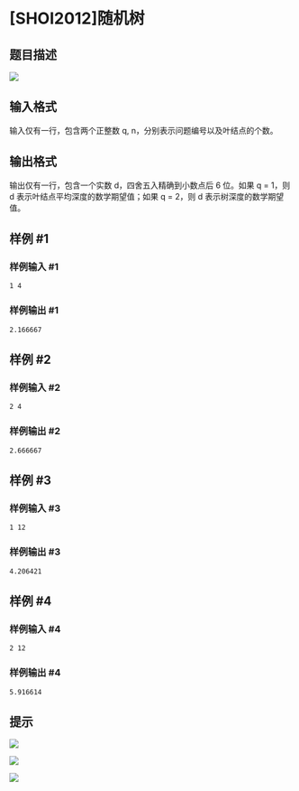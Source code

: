 # [SHOI2012]随机树

## 题目描述

![](https://cdn.luogu.com.cn/upload/pic/6555.png)


## 输入格式

输入仅有一行，包含两个正整数 q, n，分别表示问题编号以及叶结点的个数。


## 输出格式

输出仅有一行，包含一个实数 d，四舍五入精确到小数点后 6 位。如果 q = 1，则 d 表示叶结点平均深度的数学期望值；如果 q = 2，则 d 表示树深度的数学期望值。


## 样例 #1

### 样例输入 #1
```
1 4
```

### 样例输出 #1

```
2.166667
```

## 样例 #2

### 样例输入 #2
```
2 4
```

### 样例输出 #2

```
2.666667
```

## 样例 #3

### 样例输入 #3
```
1 12
```

### 样例输出 #3

```
4.206421
```

## 样例 #4

### 样例输入 #4
```
2 12
```

### 样例输出 #4

```
5.916614
```

## 提示

 ![](https://cdn.luogu.com.cn/upload/pic/6556.png) 

 ![](https://cdn.luogu.com.cn/upload/pic/6557.png) 

![](https://cdn.luogu.com.cn/upload/pic/6558.png)


